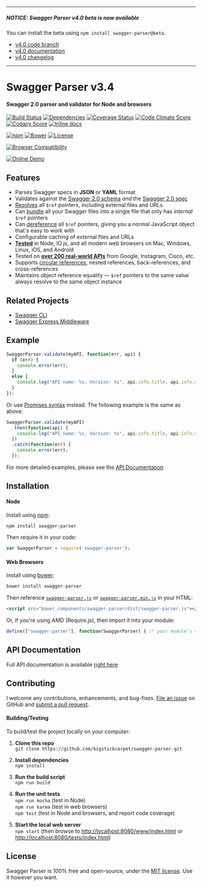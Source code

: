 ------------------------------------------------

##### NOTICE: Swagger Parser v4.0 _beta_ is now available
You can install the beta using `npm install swagger-parser@beta`.

- [v4.0 code branch](https://github.com/BigstickCarpet/swagger-parser/tree/releases/4.0.0)
- [v4.0 documentation](https://github.com/BigstickCarpet/swagger-parser/tree/releases/4.0.0/docs)
- [v4.0 changelog](https://github.com/BigstickCarpet/swagger-parser/blob/releases/4.0.0/CHANGELOG.md)

------------------------------------------------

Swagger Parser v3.4
============================
#### Swagger 2.0 parser and validator for Node and browsers

[![Build Status](https://api.travis-ci.org/BigstickCarpet/swagger-parser.svg)](https://travis-ci.org/BigstickCarpet/swagger-parser)
[![Dependencies](https://david-dm.org/BigstickCarpet/swagger-parser.svg)](https://david-dm.org/BigstickCarpet/swagger-parser)
[![Coverage Status](https://coveralls.io/repos/BigstickCarpet/swagger-parser/badge.svg?branch=master&service=github)](https://coveralls.io/r/BigstickCarpet/swagger-parser)
[![Code Climate Score](https://codeclimate.com/github/BigstickCarpet/swagger-parser/badges/gpa.svg)](https://codeclimate.com/github/BigstickCarpet/swagger-parser)
[![Codacy Score](https://www.codacy.com/project/badge/6d686f916836433b9c013379fbe1052c)](https://www.codacy.com/public/jamesmessinger/swagger-parser)
[![Inline docs](http://inch-ci.org/github/BigstickCarpet/swagger-parser.svg?branch=master&style=shields)](http://inch-ci.org/github/BigstickCarpet/swagger-parser)

[![npm](http://img.shields.io/npm/v/swagger-parser.svg)](https://www.npmjs.com/package/swagger-parser)
[![Bower](http://img.shields.io/bower/v/swagger-parser.svg)](http://bower.io/)
[![License](https://img.shields.io/npm/l/swagger-parser.svg)](LICENSE)

[![Browser Compatibility](https://saucelabs.com/browser-matrix/swagger-parser.svg)](https://saucelabs.com/u/swagger-parser)

[![Online Demo](http://bigstickcarpet.com/swagger-parser/www/img/demo.svg)](http://bigstickcarpet.com/swagger-parser/)

Features
--------------------------
- Parses Swagger specs in **JSON** or **YAML** format
- Validates against the [Swagger 2.0 schema](https://github.com/swagger-api/swagger-spec/blob/master/schemas/v2.0/schema.json) _and_ the [Swagger 2.0 spec](https://github.com/swagger-api/swagger-spec/blob/master/versions/2.0.md)
- [Resolves](docs/swagger-parser.md#resolveapi-options-callback) all `$ref` pointers, including external files and URLs
- Can [bundle](docs/swagger-parser.md#bundleapi-options-callback) all your Swagger files into a single file that only has _internal_ `$ref` pointers
- Can [dereference](docs/swagger-parser.md#dereferenceapi-options-callback) all `$ref` pointers, giving you a normal JavaScript object that's easy to work with
- Configurable caching of external files and URLs
- **[Tested](http://bigstickcarpet.github.io/swagger-parser/tests/index.html)** in Node, IO.js, and all modern web browsers on Mac, Windows, Linux, iOS, and Android
- Tested on **[over 200 real-world APIs](https://apis.guru)** from Google, Instagram, Cisco, etc.
- Supports [circular references](docs/README.md#circular-refs), nested references, back-references, and cross-references
- Maintains object reference equality &mdash; `$ref` pointers to the same value always resolve to the same object instance


Related Projects
--------------------------
- [Swagger CLI](https://github.com/BigstickCarpet/swagger-cli)
- [Swagger Express Middleware](https://github.com/BigstickCarpet/swagger-express-middleware)


Example
--------------------------

```javascript
SwaggerParser.validate(myAPI, function(err, api) {
  if (err) {
    console.error(err);
  }
  else {
    console.log("API name: %s, Version: %s", api.info.title, api.info.version);
  }
});
```

Or use [Promises syntax](http://javascriptplayground.com/blog/2015/02/promises/) instead. The following example is the same as above:

```javascript
SwaggerParser.validate(myAPI)
  .then(function(api) {
    console.log("API name: %s, Version: %s", api.info.title, api.info.version);
  })
  .catch(function(err) {
    console.error(err);
  });
```

For more detailed examples, please see the [API Documentation](docs/README.md)


Installation
--------------------------
#### Node
Install using [npm](https://docs.npmjs.com/getting-started/what-is-npm):

```bash
npm install swagger-parser
```

Then require it in your code:

```javascript
var SwaggerParser = require('swagger-parser');
```

#### Web Browsers
Install using [bower](http://bower.io/):

```bash
bower install swagger-parser
```

Then reference [`swagger-parser.js`](dist/swagger-parser.js) or [`swagger-parser.min.js`](dist/swagger-parser.min.js) in your HTML:

```html
<script src="bower_components/swagger-parser/dist/swagger-parser.js"></script>
```

Or, if you're using AMD (Require.js), then import it into your module:

```javascript
define(["swagger-parser"], function(SwaggerParser) { /* your module's code */ })
```


API Documentation
--------------------------
Full API documentation is available [right here](docs/README.md)


Contributing
--------------------------
I welcome any contributions, enhancements, and bug-fixes.  [File an issue](https://github.com/BigstickCarpet/swagger-parser/issues) on GitHub and [submit a pull request](https://github.com/BigstickCarpet/swagger-parser/pulls).

#### Building/Testing
To build/test the project locally on your computer:

1. __Clone this repo__<br>
`git clone https://github.com/bigstickcarpet/swagger-parser.git`

2. __Install dependencies__<br>
`npm install`

3. __Run the build script__<br>
`npm run build`

4. __Run the unit tests__<br>
`npm run mocha` (test in Node)<br>
`npm run karma` (test in web browsers)<br>
`npm test` (test in Node and browsers, and report code coverage)

5. __Start the local web server__<br>
`npm start` (then browse to [http://localhost:8080/www/index.html](http://bigstickcarpet.com/swagger-parser/www/index.html) or [http://localhost:8080/tests/index.html](http://bigstickcarpet.com/swagger-parser/tests/index.html))


License
--------------------------
Swagger Parser is 100% free and open-source, under the [MIT license](LICENSE). Use it however you want.
